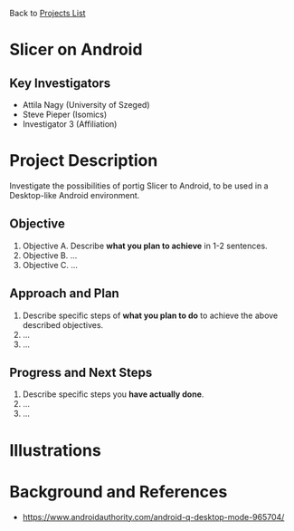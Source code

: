 Back to [Projects List](../../README.md#ProjectsList)

# Slicer on Android

## Key Investigators

- Attila Nagy  (University of Szeged)
- Steve Pieper (Isomics)
- Investigator 3 (Affiliation)

# Project Description

<!-- Add a short paragraph describing the project. -->
Investigate the possibilities of portig Slicer to Android, to be used in a Desktop-like Android environment.

## Objective

<!-- Describe here WHAT you would like to achieve (what you will have as end result). -->

1. Objective A. Describe **what you plan to achieve** in 1-2 sentences.
1. Objective B. ...
1. Objective C. ...

## Approach and Plan

<!-- Describe here HOW you would like to achieve the objectives stated above. -->

1. Describe specific steps of **what you plan to do** to achieve the above described objectives.
1. ...
1. ...

## Progress and Next Steps

<!-- Update this section as you make progress, describing of what you have ACTUALLY DONE. If there are specific steps that you could not complete then you can describe them here, too. -->

1. Describe specific steps you **have actually done**.
1. ...
1. ...

# Illustrations

<!-- Add pictures and links to videos that demonstrate what has been accomplished.
![Description of picture](Example2.jpg)
![Some more images](Example2.jpg)
-->

# Background and References

<!-- If you developed any software, include link to the source code repository. If possible, also add links to sample data, and to any relevant publications. -->

* https://www.androidauthority.com/android-q-desktop-mode-965704/

